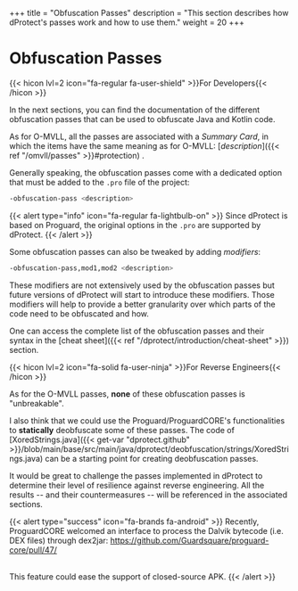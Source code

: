 +++
title       = "Obfuscation Passes"
description = "This section describes how dProtect's passes work and how to use them."
weight      = 20
+++

# Obfuscation Passes

{{< hicon lvl=2 icon="fa-regular fa-user-shield" >}}For Developers{{< /hicon >}}

In the next sections, you can find the documentation of the different obfuscation passes that can be used
to obfuscate Java and Kotlin code.

As for O-MVLL, all the passes are associated with a *Summary Card*, in which the items have the same meaning
as for O-MVLL: [*description*]({{< ref "/omvll/passes" >}}#protection) .

Generally speaking, the obfuscation passes come with a dedicated option that must be added to the `.pro` file
of the project:

```bash
-obfuscation-pass <description>
```

{{< alert type="info" icon="fa-regular fa-lightbulb-on" >}}
Since dProtect is based on Proguard, the original options in the `.pro` are supported by dProtect.
{{< /alert >}}

Some obfuscation passes can also be tweaked by adding *modifiers*:

```bash
-obfuscation-pass,mod1,mod2 <description>
```

These modifiers are not extensively used by the obfuscation passes but future versions of
dProtect will start to introduce these modifiers. Those modifiers will help to provide a better granularity over
which parts of the code need to be obfuscated and how.

One can access the complete list of the obfuscation passes and their syntax in the
[cheat sheet]({{< ref "/dprotect/introduction/cheat-sheet" >}}) section.

{{< hicon lvl=2 icon="fa-solid fa-user-ninja" >}}For Reverse Engineers{{< /hicon >}}

As for the O-MVLL passes, **none** of these obfuscation passes is "unbreakable".

I also think that we could use the Proguard/ProguardCORE's functionalities
to **statically** deobfuscate some of these passes. The code of
[XoredStrings.java]({{< get-var "dprotect.github" >}}/blob/main/base/src/main/java/dprotect/deobfuscation/strings/XoredStrings.java)
can be a starting point for creating deobfuscation passes.

It would be great to challenge the passes implemented in dProtect to determine their level of resilience
against reverse engineering.
All the results -- and their countermeasures -- will be referenced in the associated sections.

{{< alert type="success" icon="fa-brands fa-android" >}}
Recently, ProguardCORE welcomed an interface to process the Dalvik bytecode (i.e. DEX files) through dex2jar:
https://github.com/Guardsquare/proguard-core/pull/47/<br /><br />

This feature could ease the support of closed-source APK.
{{< /alert >}}




